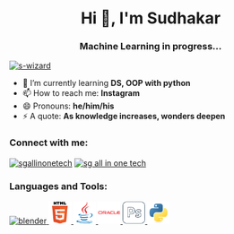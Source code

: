 <h1 align="center">Hi 👋, I'm Sudhakar</h1>
<h3 align="center">Machine Learning in progress...</h3>

<p align="left"> <a href="https://github.com/ryo-ma/github-profile-trophy"><img src="https://github-profile-trophy.vercel.app/?username=s-wizard" alt="s-wizard" /></a> </p>

- 🌱 I’m currently learning **DS, OOP with python**
- 📫 How to reach me: **Instagram**
- 😄 Pronouns: **he/him/his**
- ⚡ A quote: **As knowledge increases, wonders deepen**

<h3 align="left">Connect with me:</h3>
<p align="left">
<a href="https://instagram.com/stellarglance" target="blank"><img align="center" src="https://raw.githubusercontent.com/rahuldkjain/github-profile-readme-generator/master/src/images/icons/Social/instagram.svg" alt="sgallinonetech" height="30" width="40" /></a>
<a href="[https://www.youtube.com/StellarGlance](https://youtube.com/@stellarglance?si=4ClqixR407tL0oWs)" target="blank"><img align="center" src="https://raw.githubusercontent.com/rahuldkjain/github-profile-readme-generator/master/src/images/icons/Social/youtube.svg" alt="sg all in one tech" height="30" width="40" /></a>
</p>

<h3 align="left">Languages and Tools:</h3>
<p align="left"> <a href="https://www.blender.org/" target="_blank" rel="noreferrer"> <img src="https://download.blender.org/branding/community/blender_community_badge_white.svg" alt="blender" width="40" height="40"/> </a> <a href="https://www.w3.org/html/" target="_blank" rel="noreferrer"> <img src="https://raw.githubusercontent.com/devicons/devicon/master/icons/html5/html5-original-wordmark.svg" alt="html5" width="40" height="40"/> </a> <a href="https://www.java.com" target="_blank" rel="noreferrer"> <img src="https://raw.githubusercontent.com/devicons/devicon/master/icons/java/java-original.svg" alt="java" width="40" height="40"/> </a> <a href="https://www.oracle.com/" target="_blank" rel="noreferrer"> <img src="https://raw.githubusercontent.com/devicons/devicon/master/icons/oracle/oracle-original.svg" alt="oracle" width="40" height="40"/> </a> <a href="https://www.photoshop.com/en" target="_blank" rel="noreferrer"> <img src="https://raw.githubusercontent.com/devicons/devicon/master/icons/photoshop/photoshop-line.svg" alt="photoshop" width="40" height="40"/> </a> <a href="https://www.python.org" target="_blank" rel="noreferrer"> <img src="https://raw.githubusercontent.com/devicons/devicon/master/icons/python/python-original.svg" alt="python" width="40" height="40"/> </a> </p>
